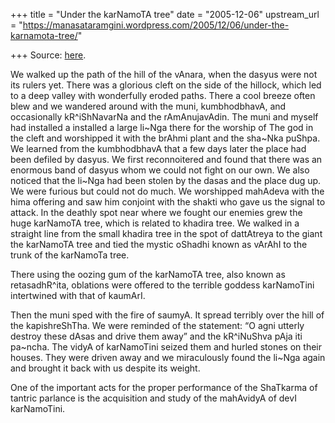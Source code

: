 +++
title = "Under the karNamoTA tree"
date = "2005-12-06"
upstream_url = "https://manasataramgini.wordpress.com/2005/12/06/under-the-karnamota-tree/"

+++
Source: [here](https://manasataramgini.wordpress.com/2005/12/06/under-the-karnamota-tree/).

We walked up the path of the hill of the vAnara, when the dasyus were not its rulers yet. There was a glorious cleft on the side of the hillock, which led to a deep valley with wonderfully eroded paths. There a cool breeze often blew and we wandered around with the muni, kumbhodbhavA, and occasionally kR^iShNavarNa and the rAmAnujavAdin. The muni and myself had installed a installed a large li\~Nga there for the worship of The god in the cleft and worshipped it with the brAhmi plant and the sha\~Nka puShpa. We learned from the kumbhodbhavA that a few days later the place had been defiled by dasyus. We first reconnoitered and found that there was an enormous band of dasyus whom we could not fight on our own. We also noticed that the li\~Nga had been stolen by the dasas and the place dug up. We were furious but could not do much. We worshipped mahAdeva with the hima offering and saw him conjoint with the shakti who gave us the signal to attack. In the deathly spot near where we fought our enemies grew the huge karNamoTA tree, which is related to khadira tree. We walked in a straight line from the small khadira tree in the spot of dattAtreya to the giant the karNamoTA tree and tied the mystic oShadhi known as vArAhI to the trunk of the karNamoTa tree.

There using the oozing gum of the karNamoTA tree, also known as retasadhR^ita, oblations were offered to the terrible goddess karNamoTini intertwined with that of kaumArI.

Then the muni sped with the fire of saumyA. It spread terribly over the hill of the kapishreShTha. We were reminded of the statement: “O agni utterly destroy these dAsas and drive them away” and the kR^iNuShva pAja iti pa\~ncha. The vidyA of karNamoTini seized them and hurled stones on their houses. They were driven away and we miraculously found the li\~Nga again and brought it back with us despite its weight.

One of the important acts for the proper performance of the ShaTkarma of tantric parlance is the acquisition and study of the mahAvidyA of devI karNamoTini.

